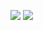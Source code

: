 ![](https://github-readme-stats.vercel.app/api?username=vuchaev2015&theme=react&show_icons=true&line_height=20&locale=en&include_all_commits=true&count_private=true)
![](https://github-readme-stats.vercel.app/api/top-langs/?username=vuchaev2015&theme=react&langs_count=10&hide=css,scss)
